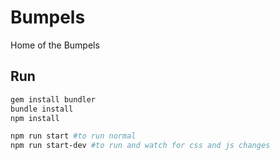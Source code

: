 # Bumpels

Home of the Bumpels

## Run

```Bash
gem install bundler
bundle install
npm install

npm run start #to run normal
npm run start-dev #to run and watch for css and js changes
```
